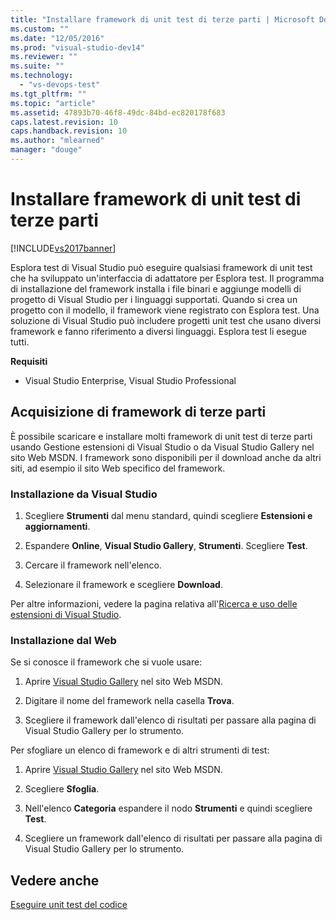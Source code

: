 ```yaml
---
title: "Installare framework di unit test di terze parti | Microsoft Docs"
ms.custom: ""
ms.date: "12/05/2016"
ms.prod: "visual-studio-dev14"
ms.reviewer: ""
ms.suite: ""
ms.technology: 
  - "vs-devops-test"
ms.tgt_pltfrm: ""
ms.topic: "article"
ms.assetid: 47893b70-46f8-49dc-84bd-ec820178f683
caps.latest.revision: 10
caps.handback.revision: 10
ms.author: "mlearned"
manager: "douge"
---
```

# Installare framework di unit test di terze parti
[!INCLUDE[vs2017banner](../code-quality/includes/vs2017banner.md)]

Esplora test di Visual Studio può eseguire qualsiasi framework di unit test che ha sviluppato un'interfaccia di adattatore per Esplora test.  Il programma di installazione del framework installa i file binari e aggiunge modelli di progetto di Visual Studio per i linguaggi supportati.  Quando si crea un progetto con il modello, il framework viene registrato con Esplora test.  Una soluzione di Visual Studio può includere progetti unit test che usano diversi framework e fanno riferimento a diversi linguaggi.  Esplora test li esegue tutti.  
  
 **Requisiti**  
  
-   Visual Studio Enterprise, Visual Studio Professional  
  
## Acquisizione di framework di terze parti  
 È possibile scaricare e installare molti framework di unit test di terze parti usando Gestione estensioni di Visual Studio o da Visual Studio Gallery nel sito Web MSDN.  I framework sono disponibili per il download anche da altri siti, ad esempio il sito Web specifico del framework.  
  
### Installazione da Visual Studio  
  
1.  Scegliere **Strumenti** dal menu standard, quindi scegliere **Estensioni e aggiornamenti**.  
  
2.  Espandere **Online**, **Visual Studio Gallery**, **Strumenti**.  Scegliere **Test**.  
  
3.  Cercare il framework nell'elenco.  
  
4.  Selezionare il framework e scegliere **Download**.  
  
 Per altre informazioni, vedere la pagina relativa all'[Ricerca e uso delle estensioni di Visual Studio](../ide/finding-and-using-visual-studio-extensions.md).  
  
### Installazione dal Web  
 Se si conosce il framework che si vuole usare:  
  
1.  Aprire [Visual Studio Gallery](http://go.microsoft.com/fwlink/?LinkId=236267) nel sito Web MSDN.  
  
2.  Digitare il nome del framework nella casella **Trova**.  
  
3.  Scegliere il framework dall'elenco di risultati per passare alla pagina di Visual Studio Gallery per lo strumento.  
  
 Per sfogliare un elenco di framework e di altri strumenti di test:  
  
1.  Aprire [Visual Studio Gallery](http://go.microsoft.com/fwlink/?LinkId=236267) nel sito Web MSDN.  
  
2.  Scegliere **Sfoglia**.  
  
3.  Nell'elenco **Categoria** espandere il nodo **Strumenti** e quindi scegliere **Test**.  
  
4.  Scegliere un framework dall'elenco di risultati per passare alla pagina di Visual Studio Gallery per lo strumento.  
  
## Vedere anche  
 [Eseguire unit test del codice](../test/unit-test-your-code.md)